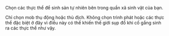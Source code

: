 Chọn các thực thể để sinh sản tự nhiên bên trong quần xã sinh vật của bạn.

Chỉ chọn mob thụ động hoặc thù địch. Không chọn trình phát hoặc các thực thể đặc biệt ở đây vì điều này có thể
khiến thế giới sụp đổ khi cố gắng sinh ra các thực thể như vậy.